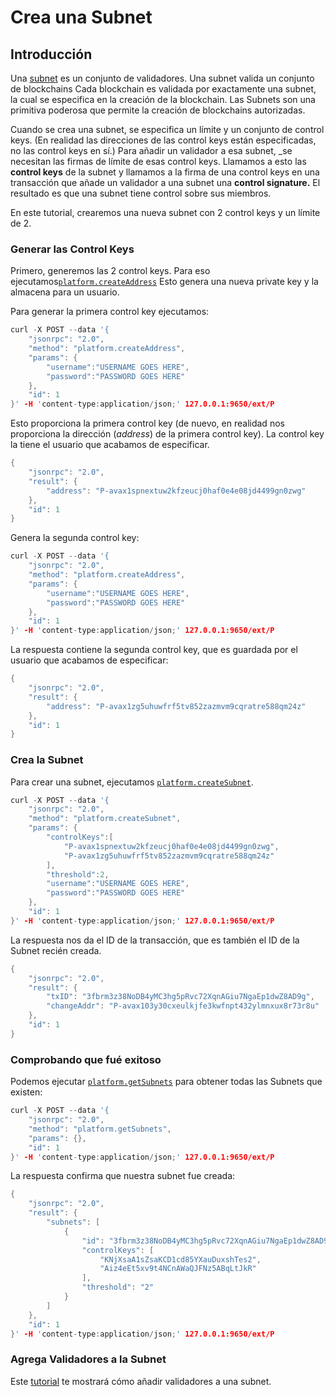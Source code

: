 # Crea una Subnet

## Introducción

Una [subnet](../../../learn/platform-overview/#subnets) es un conjunto de validadores. Una subnet valida un conjunto de blockchains Cada blockchain es validada por exactamente una subnet, la cual se especifica en la creación de la blockchain. Las Subnets son una primitiva poderosa que permite la creación de blockchains autorizadas.

Cuando se crea una subnet, se especifica un límite y un conjunto de control keys. \(En realidad las direcciones de las control keys están especificadas, no las control keys en sí.\) Para añadir un validador a esa subnet, _se necesitan las firmas de límite de esas control keys. Llamamos a esto las **control keys** de la subnet y llamamos a la firma de una control keys en una transacción que añade un validador a una subnet una **control signature.** El resultado es que una subnet tiene control sobre sus miembros.

En este tutorial, crearemos una nueva subnet con 2 control keys y un límite de 2.

### Generar las  Control Keys <a id="generate-the-control-keys"></a>

Primero, generemos las 2 control keys. Para eso ejecutamos[`platform.createAddress`](../../avalanchego-apis/platform-chain-p-chain-api.md#platform-createaddress) Esto genera una nueva private key y la almacena para un usuario.

Para generar la primera control key ejecutamos:

```cpp
curl -X POST --data '{
    "jsonrpc": "2.0",
    "method": "platform.createAddress",
    "params": {
        "username":"USERNAME GOES HERE",
        "password":"PASSWORD GOES HERE"
    },
    "id": 1
}' -H 'content-type:application/json;' 127.0.0.1:9650/ext/P
```

Esto proporciona la primera control key  \(de nuevo, en realidad nos proporciona la dirección \(_address_\) de la primera control key\). La control key la tiene el usuario que acabamos de especificar.

```cpp
{
    "jsonrpc": "2.0",
    "result": {
        "address": "P-avax1spnextuw2kfzeucj0haf0e4e08jd4499gn0zwg"
    },
    "id": 1
}
```

Genera la segunda control key:

```cpp
curl -X POST --data '{
    "jsonrpc": "2.0",
    "method": "platform.createAddress",
    "params": {
        "username":"USERNAME GOES HERE",
        "password":"PASSWORD GOES HERE"
    },
    "id": 1
}' -H 'content-type:application/json;' 127.0.0.1:9650/ext/P
```

La respuesta contiene la segunda control key, que es guardada por el usuario que acabamos de especificar:

```cpp
{
    "jsonrpc": "2.0",
    "result": {
        "address": "P-avax1zg5uhuwfrf5tv852zazmvm9cqratre588qm24z"
    },
    "id": 1
}
```

### Crea la Subnet <a id="create-the-subnet"></a>

Para crear una subnet, ejecutamos [`platform.createSubnet`](../../avalanchego-apis/platform-chain-p-chain-api.md#platform-createsubnet).

```cpp
curl -X POST --data '{
    "jsonrpc": "2.0",
    "method": "platform.createSubnet",
    "params": {
        "controlKeys":[
            "P-avax1spnextuw2kfzeucj0haf0e4e08jd4499gn0zwg",
            "P-avax1zg5uhuwfrf5tv852zazmvm9cqratre588qm24z"
        ],
        "threshold":2,
        "username":"USERNAME GOES HERE",
        "password":"PASSWORD GOES HERE"
    },
    "id": 1
}' -H 'content-type:application/json;' 127.0.0.1:9650/ext/P
```

La respuesta nos da el ID de la transacción, que es también el ID de la Subnet recién creada.

```cpp
{
    "jsonrpc": "2.0",
    "result": {
        "txID": "3fbrm3z38NoDB4yMC3hg5pRvc72XqnAGiu7NgaEp1dwZ8AD9g",
        "changeAddr": "P-avax103y30cxeulkjfe3kwfnpt432ylmnxux8r73r8u"
    },
    "id": 1
}
```

### Comprobando que fué exitoso <a id="verifying-success"></a>

Podemos ejecutar [`platform.getSubnets`](../../avalanchego-apis/platform-chain-p-chain-api.md#platform-getsubnets) para obtener todas las Subnets que existen:

```cpp
curl -X POST --data '{
    "jsonrpc": "2.0",
    "method": "platform.getSubnets",
    "params": {},
    "id": 1
}' -H 'content-type:application/json;' 127.0.0.1:9650/ext/P
```

La respuesta confirma que nuestra subnet fue creada:

```cpp
{
    "jsonrpc": "2.0",
    "result": {
        "subnets": [
            {
                "id": "3fbrm3z38NoDB4yMC3hg5pRvc72XqnAGiu7NgaEp1dwZ8AD9g",
                "controlKeys": [
                    "KNjXsaA1sZsaKCD1cd85YXauDuxshTes2",
                    "Aiz4eEt5xv9t4NCnAWaQJFNz5ABqLtJkR"
                ],
                "threshold": "2"
            }
        ]
    },
    "id": 1
}' -H 'content-type:application/json;' 127.0.0.1:9650/ext/P
```

### Agrega Validadores a la Subnet <a id="add-validators-to-the-subnet"></a>

Este [tutorial](../nodes-and-staking/add-a-validator.md) te mostrará cómo añadir validadores a una subnet.

<!--stackedit_data:
eyJoaXN0b3J5IjpbMjA0NjAwOTcyOV19
-->